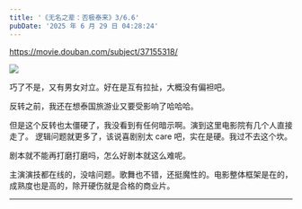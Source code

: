 ```yaml
---
title: '《无名之辈：否极泰来》3/6.6'
pubDate: '2025 年 6 月 29 日 04:28:24'
---
```



https://movie.douban.com/subject/37155318/

![](https://md.p1gd0g.cc/img9.doubanio.com/view/photo/s_ratio_poster/public/p2922483176.webp)

巧了不是，又有男女对立。好在是互有拉扯，大概没有偏袒吧。

反转之前，我还在想泰国旅游业又要受影响了哈哈哈。

但是这个反转也太僵硬了，我没看到有任何暗示啊。演到这里电影院有几个人直接走了。
逻辑问题就更多了，该说喜剧别太 care 吧，实在是硬。我过不去这个坎。

剧本就不能再打磨打磨吗，怎么好剧本就这么难呢。

主演演技都在线的，没啥问题。歌舞也不错，还挺魔性的。电影整体框架是在的，成熟度也是高的，除开硬伤就是合格的商业片。

---

